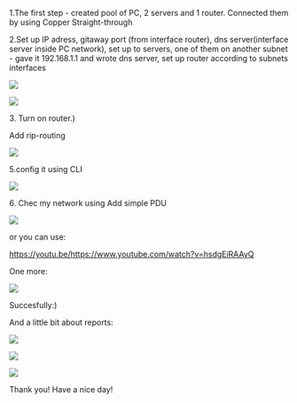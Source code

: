 <p>1.The first step - created pool of PC, 2 servers and 1 router. Connected them by using Copper Straight-through </p>
<p>2.Set up IP adress, gitaway port (from interface router), dns server(interface server inside PC network), set up to servers, one of them on another subnet - gave it 192.168.1.1 and wrote dns server, set up router according to subnets interfaces</p>

![](https://github.com/Khrystyna1983/DevOps_online_Lviv_2021Q2/raw/master/m4/Task4.3/scrin/1.2.jpg)

![](https://github.com/Khrystyna1983/DevOps_online_Lviv_2021Q2/raw/master/m4/Task4.3/scrin/1.6.jpg)

<p>3. Turn on  router.) </p>
<p>Add  rip-routing </p>

![](https://github.com/Khrystyna1983/DevOps_online_Lviv_2021Q2/raw/master/m4/Task4.3/scrin/1.3.jpg)

<p>5.config it using CLI</p>

![](https://github.com/Khrystyna1983/DevOps_online_Lviv_2021Q2/raw/master/m4/Task4.3/scrin/1.1.jpg)

<p>6. Chec my network using Add simple PDU </p>

![](https://github.com/Khrystyna1983/DevOps_online_Lviv_2021Q2/raw/master/m4/Task4.3/1ост.gif)

<p>or you can use:</p>

https://youtu.be/https://www.youtube.com/watch?v=hsdgEiRAAyQ

<p>One more:</p>

![](https://github.com/Khrystyna1983/DevOps_online_Lviv_2021Q2/raw/master/m4/Task4.3/2.gif)

<p>Succesfully:) </p>

<p>And a little bit about reports:</p>


![](https://github.com/Khrystyna1983/DevOps_online_Lviv_2021Q2/raw/master/m4/Task4.3/scrin/1.4.jpg)

![](https://github.com/Khrystyna1983/DevOps_online_Lviv_2021Q2/raw/master/m4/Task4.3/scrin/1.5.jpg)

![](https://github.com/Khrystyna1983/DevOps_online_Lviv_2021Q2/raw/master/m4/Task4.3/scrin/1.7.jpg)

<p>Thank you! Have a nice day!</p>

